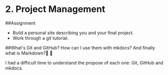 # 2. Project Management

##Assignment

* Build a personal site describing you and your final project.
* Work through a git tutorial.

##What's Git and GitHub? How can I use them with mkdocs?
And finally what is Markdown?:eyes: :eyes:

I had a difficult time to understand the propose of each one: Git, GitHub and mkdocs.
